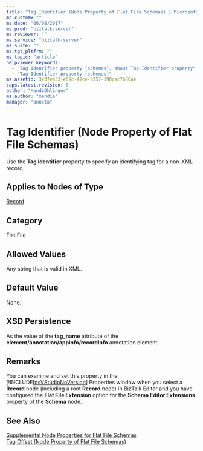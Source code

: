 ```yaml
---
title: "Tag Identifier (Node Property of Flat File Schemas) | Microsoft Docs"
ms.custom: ""
ms.date: "06/08/2017"
ms.prod: "biztalk-server"
ms.reviewer: ""
ms.service: "biztalk-server"
ms.suite: ""
ms.tgt_pltfrm: ""
ms.topic: "article"
helpviewer_keywords: 
  - "Tag Identifier property [schemas], about Tag Identifier property"
  - "Tag Identifier property [schemas]"
ms.assetid: 3e37e433-e69c-47ce-b257-190cac7b80ae
caps.latest.revision: 6
author: "MandiOhlinger"
ms.author: "mandia"
manager: "anneta"
---
```

# Tag Identifier (Node Property of Flat File Schemas)
Use the **Tag Identifier** property to specify an identifying tag for a non-XML record.  
  
## Applies to Nodes of Type  
 [Record](../core/record-node-properties.md)  
  
## Category  
 Flat File  
  
## Allowed Values  
 Any string that is valid in XML.  
  
## Default Value  
 None.  
  
## XSD Persistence  
 As the value of the **tag_name** attribute of the **element/annotation/appinfo/recordInfo** annotation element.  
  
## Remarks  
 You can examine and set this property in the [!INCLUDE[btsVStudioNoVersion](../includes/btsvstudionoversion-md.md)] Properties window when you select a **Record** node (including a root **Record** node) in BizTalk Editor and you have configured the **Flat File Extension** option for the **Schema Editor Extensions** property of the **Schema** node.  
  
## See Also  
 [Supplemental Node Properties for Flat File Schemas](../core/supplemental-node-properties-for-flat-file-schemas.md)   
 [Tag Offset (Node Property of Flat File Schemas)](../core/tag-offset-node-property-of-flat-file-schemas.md)